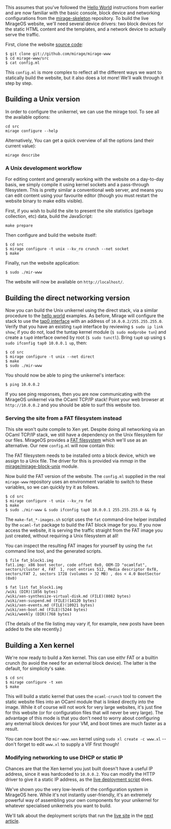 This assumes that you've followed the [Hello World](/wiki/hello-world)
instructions from earlier and are now familiar with the basic console, block
device and networking configurations from the
[mirage-skeleton](https://github.com/mirage/mirage-skeleton) repository. To
build the live MirageOS website, we'll need several device drivers: two block
devices for the static HTML content and the templates, and a network device to
actually serve the traffic.

First, clone the website [source code](https://github.com/mirage/mirage-www):

```
$ git clone git://github.com/mirage/mirage-www
$ cd mirage-www/src
$ cat config.ml
```

This `config.ml` is more complex to reflect all the different ways we want to
statically build the website, but it also does a lot more! We'll walk through it
step by step.

## Building a Unix version

In order to configure the unikernel, we can use the mirage tool. To see all the available options:

```
cd src
mirage configure --help
```

Alternatively, You can get a quick overview of all the options (and their current value):

```
mirage describe
```

### A Unix development workflow

For editing content and generally working with the website on a day-to-day
basis, we simply compile it using kernel sockets and a pass-through filesystem.
This is pretty similar a conventional web server, and means you can edit content
using your favourite editor (though you must restart the website binary to make
edits visible).

First, if you wish to build the site to present the site statistics (garbage
collection, etc) data, build the JavaScript:

```
make prepare
```

Then configure and build the website itself:

```
$ cd src
$ mirage configure -t unix --kv_ro crunch --net socket
$ make
```

Finally, run the website application:

```
$ sudo ./mir-www
```

The website will now be available on `http://localhost/`.

## Building the direct networking version

Now you can build the Unix unikernel using the direct stack, via a similar
procedure to the [hello world](/wiki/hello-world) examples. As before,
Mirage will configure the stack to use the
[tap0 interface](http://en.wikipedia.org/wiki/TUN/TAP) with an address
of `10.0.0.2/255.255.255.0`. Verify that you have an existing `tap0`
interface by reviewing `$ sudo ip link show`; if you do not,
load the tuntap kernel module (`$ sudo modprobe tun`)
and create a `tap0` interface owned by root (`$ sudo tunctl`). Bring `tap0` up
using `$ sudo ifconfig tap0 10.0.0.1 up`, then:

```
$ cd src
$ mirage configure -t unix --net direct
$ make
$ sudo ./mir-www
```

You should now be able to ping the unikernel's interface:

```
$ ping 10.0.0.2
```

If you see ping responses, then you are now communicating with the MirageOS
unikernel via the OCaml TCP/IP stack! Point your web browser at
`http://10.0.0.2` and you should be able to surf this website too.

### Serving the site from a FAT filesystem instead

This site won't quite compile to Xen yet. Despite doing all networking via an
OCaml TCP/IP stack, we still have a dependency on the Unix filesystem for our
files. MirageOS provides a [FAT filesystem](http://github.com/mirage/ocaml-fat)
which we'll use as an alternative. Our new `config.ml` will now contain this:

The FAT filesystem needs to be installed onto a block device, which we assign to
a Unix file. The driver for this is provided via *mmap* in the
[mirage/mirage-block-unix](https://github.com/mirage/mirage-block-unix) module.

Now build the FAT version of the website. The `config.ml` supplied in the real
`mirage-www` repository uses an environment variable to switch to these
variables, so we can quickly try it as follows.

```
$ cd src
$ mirage configure -t unix --kv_ro fat
$ make
$ sudo ./mir-www & sudo ifconfig tap0 10.0.0.1 255.255.255.0 && fg
```

The `make-fat_*-images.sh` script uses the `fat` command-line helper installed by
the `ocaml-fat` package to build the FAT block image for you. If you now access
the website, it is serving the traffic straight from the FAT image you just
created, without requiring a Unix filesystem at all!

You can inspect the resulting FAT images for yourself by using the `fat` command
line tool, and the generated scripts.

```
$ file fat_block1.img
fat1.img: x86 boot sector, code offset 0x0, OEM-ID "ocamlfat",
sectors/cluster 4, FAT  1, root entries 512, Media descriptor 0xf8,
sectors/FAT 2, sectors 1728 (volumes > 32 MB) , dos < 4.0 BootSector (0x0)

$ fat list fat_block1.img
/wiki (DIR)(1856 bytes)
/wiki/xen-synthesize-virtual-disk.md (FILE)(8082 bytes)
/wiki/xen-suspend.md (FILE)(14120 bytes)
/wiki/xen-events.md (FILE)(10921 bytes)
/wiki/xen-boot.md (FILE)(5244 bytes)
/wiki/weekly (DIR)(768 bytes)
```

(The details of the file listing may vary if, for example, new posts have been
added to the site recently.)

## Building a Xen kernel

We're now ready to build a Xen kernel.  This can use eithr FAT or a builtin
crunch (to avoid the need for an external block device).  The latter is the
default, for simplicity's sake.

```
$ cd src
$ mirage configure -t xen
$ make
```

This will build a static kernel that uses the `ocaml-crunch` tool to convert the
static website files into an OCaml module that is linked directly into the
image. While it of course will not work for very large websites, it's just fine
for this website (or for configuration files that will never be very large). The
advantage of this mode is that you don't need to worry about configuring any
external block devices for your VM, and boot times are much faster as a result.

You can now boot the `mir-www.xen` kernel using `sudo xl create -c www.xl` --
don't forget to edit `www.xl` to supply a VIF first though!

### Modifying networking to use DHCP or static IP

Chances are that the Xen kernel you just built doesn't have a useful IP address,
since it was hardcoded to `10.0.0.2`. You can modify the HTTP driver to give it
a static IP address, as the
[live deployment script](https://github.com/mirage/mirage-www/blob/master/.travis-www.ml)
does.

We've shown you the very low-levels of the configuration system in MirageOS
here. While it's not instantly user-friendly, it's an extremely powerful way of
assembling your own components for your unikernel for whatever specialised
unikernels you want to build.

We'll talk about the deployment scripts that run the
[live site](http://openmirage.org) in the
[next article](/docs/deploying-via-ci).
